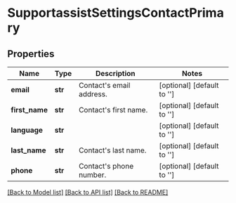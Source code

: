 # SupportassistSettingsContactPrimary

## Properties
Name | Type | Description | Notes
------------ | ------------- | ------------- | -------------
**email** | **str** | Contact&#39;s email address. | [optional] [default to '']
**first_name** | **str** | Contact&#39;s first name. | [optional] [default to '']
**language** | **str** |  | [optional] [default to '']
**last_name** | **str** | Contact&#39;s last name. | [optional] [default to '']
**phone** | **str** | Contact&#39;s phone number. | [optional] [default to '']

[[Back to Model list]](../README.md#documentation-for-models) [[Back to API list]](../README.md#documentation-for-api-endpoints) [[Back to README]](../README.md)


